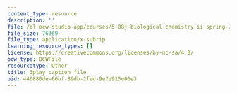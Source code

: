```yaml
---
content_type: resource
description: ''
file: /ol-ocw-studio-app/courses/5-08j-biological-chemistry-ii-spring-2016/446880de66bf89db2fed9e7e915e06e3_6QK1PUjCkDY.srt
file_size: 76369
file_type: application/x-subrip
learning_resource_types: []
license: https://creativecommons.org/licenses/by-nc-sa/4.0/
ocw_type: OCWFile
resourcetype: Other
title: 3play caption file
uid: 446880de-66bf-89db-2fed-9e7e915e06e3
---
```

